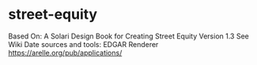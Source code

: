 # street-equity
Based On: A Solari Design Book for Creating Street Equity Version 1.3
See Wiki
Date sources and tools:
EDGAR Renderer
https://arelle.org/pub/applications/
